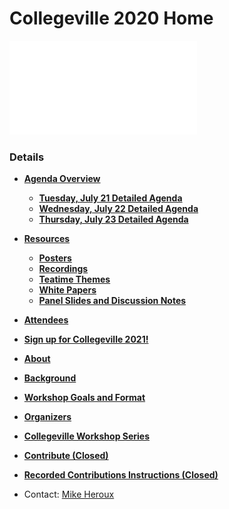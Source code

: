 
# Collegeville 2020 Home

![](assets/CollegevilleWorkshopBanner.pdf)


### Details
- [**Agenda Overview**](Agenda.md)
  - [**Tuesday, July 21 Detailed Agenda**](Agenda-Day-1.md)
  - [**Wednesday, July 22 Detailed Agenda**](Agenda-Day-2.md)
  - [**Thursday, July 23 Detailed Agenda**](Agenda-Day-3.md)
- [**Resources**](Resources.md)
  - [**Posters**](WorkshopResources/Posters/PosterList.md)
  - [**Recordings**](WorkshopResources/Recordings/RecordingList.md)
  - [**Teatime Themes**](WorkshopResources/TeatimeThemes/TeatimeThemeList.md)
  - [**White Papers**](WorkshopResources/WhitePapers/WhitePaperList.md)
  - [**Panel Slides and Discussion Notes**](WorkshopResources/WorkshopSlidesNotes/WorkshopSlidesNotesList.md)
- [**Attendees**](Attendees.md)
- [**Sign up for Collegeville 2021!**](Registration2021.md)
- [**About**](About.md)
- [**Background**](Background.md)
- [**Workshop Goals and Format**](GoalsFormat.md)
- [**Organizers**](Organizers.md)
- [**Collegeville Workshop Series**](https://collegeville.github.io/Workshops/)

- [**Contribute (Closed)**](Contribute.md)
- [**Recorded Contributions Instructions (Closed)**](WorkshopResources/Recordings/Instructions.md)
- Contact: [Mike Heroux](https://maherou.github.io)
